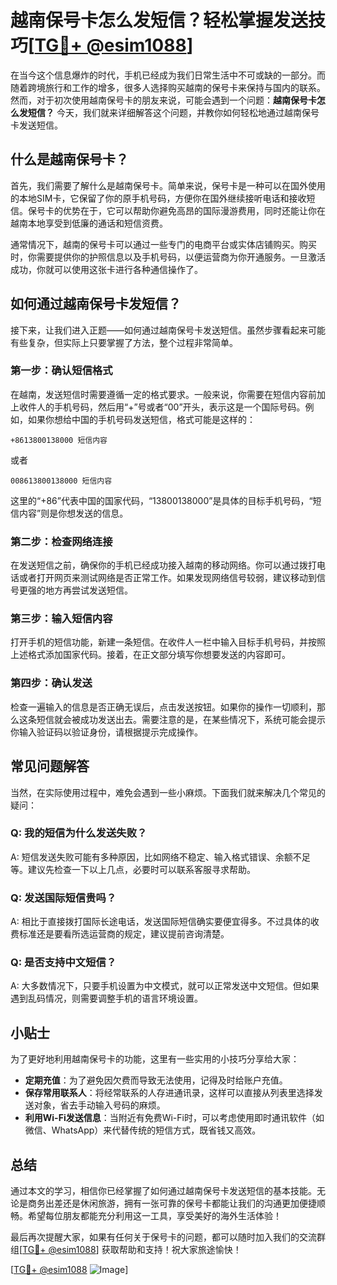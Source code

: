 # 越南保号卡怎么发短信？轻松掌握发送技巧[[TG💪+ @esim1088](https://t.me/s/esim1088)]

在当今这个信息爆炸的时代，手机已经成为我们日常生活中不可或缺的一部分。而随着跨境旅行和工作的增多，很多人选择购买越南的保号卡来保持与国内的联系。然而，对于初次使用越南保号卡的朋友来说，可能会遇到一个问题：**越南保号卡怎么发短信？** 今天，我们就来详细解答这个问题，并教你如何轻松地通过越南保号卡发送短信。

## 什么是越南保号卡？

首先，我们需要了解什么是越南保号卡。简单来说，保号卡是一种可以在国外使用的本地SIM卡，它保留了你的原手机号码，方便你在国外继续接听电话和接收短信。保号卡的优势在于，它可以帮助你避免高昂的国际漫游费用，同时还能让你在越南本地享受到低廉的通话和短信资费。

通常情况下，越南的保号卡可以通过一些专门的电商平台或实体店铺购买。购买时，你需要提供你的护照信息以及手机号码，以便运营商为你开通服务。一旦激活成功，你就可以使用这张卡进行各种通信操作了。

## 如何通过越南保号卡发短信？

接下来，让我们进入正题——如何通过越南保号卡发送短信。虽然步骤看起来可能有些复杂，但实际上只要掌握了方法，整个过程非常简单。

### 第一步：确认短信格式

在越南，发送短信时需要遵循一定的格式要求。一般来说，你需要在短信内容前加上收件人的手机号码，然后用“+”号或者“00”开头，表示这是一个国际号码。例如，如果你想给中国的手机号码发送短信，格式可能是这样的：

```
+8613800138000 短信内容
```

或者

```
008613800138000 短信内容
```

这里的“+86”代表中国的国家代码，“13800138000”是具体的目标手机号码，“短信内容”则是你想发送的信息。

### 第二步：检查网络连接

在发送短信之前，确保你的手机已经成功接入越南的移动网络。你可以通过拨打电话或者打开网页来测试网络是否正常工作。如果发现网络信号较弱，建议移动到信号更强的地方再尝试发送短信。

### 第三步：输入短信内容

打开手机的短信功能，新建一条短信。在收件人一栏中输入目标手机号码，并按照上述格式添加国家代码。接着，在正文部分填写你想要发送的内容即可。

### 第四步：确认发送

检查一遍输入的信息是否正确无误后，点击发送按钮。如果你的操作一切顺利，那么这条短信就会被成功发送出去。需要注意的是，在某些情况下，系统可能会提示你输入验证码以验证身份，请根据提示完成操作。

## 常见问题解答

当然，在实际使用过程中，难免会遇到一些小麻烦。下面我们就来解决几个常见的疑问：

### Q: 我的短信为什么发送失败？
A: 短信发送失败可能有多种原因，比如网络不稳定、输入格式错误、余额不足等。建议先检查一下以上几点，必要时可以联系客服寻求帮助。

### Q: 发送国际短信贵吗？
A: 相比于直接拨打国际长途电话，发送国际短信确实要便宜得多。不过具体的收费标准还是要看所选运营商的规定，建议提前咨询清楚。

### Q: 是否支持中文短信？
A: 大多数情况下，只要手机设置为中文模式，就可以正常发送中文短信。但如果遇到乱码情况，则需要调整手机的语言环境设置。

## 小贴士

为了更好地利用越南保号卡的功能，这里有一些实用的小技巧分享给大家：
- **定期充值**：为了避免因欠费而导致无法使用，记得及时给账户充值。
- **保存常用联系人**：将经常联系的人存进通讯录，这样可以直接从列表里选择发送对象，省去手动输入号码的麻烦。
- **利用Wi-Fi发送信息**：当附近有免费Wi-Fi时，可以考虑使用即时通讯软件（如微信、WhatsApp）来代替传统的短信方式，既省钱又高效。

## 总结

通过本文的学习，相信你已经掌握了如何通过越南保号卡发送短信的基本技能。无论是商务出差还是休闲旅游，拥有一张可靠的保号卡都能让我们的沟通更加便捷顺畅。希望每位朋友都能充分利用这一工具，享受美好的海外生活体验！

最后再次提醒大家，如果有任何关于保号卡的问题，都可以随时加入我们的交流群组[[TG💪+ @esim1088](https://t.me/s/esim1088)] 获取帮助和支持！祝大家旅途愉快！

[[TG💪+ @esim1088](https://t.me/s/esim1088) ![Image](https://i.postimg.cc/4NQfJmqS/Snipaste-2025-05-13-00-14-12.png)]